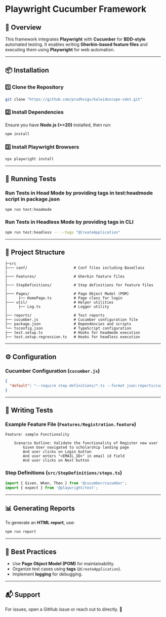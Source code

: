 # Playwright Cucumber Framework

## 📌 Overview

This framework integrates **Playwright** with **Cucumber** for **BDD-style** automated testing. It enables writing **Gherkin-based feature files** and executing them using **Playwright** for web automation.

---

## 📦 Installation

### 1️⃣ **Clone the Repository**

```sh
git clone "https://github.com/prudhvigv/kaleidoscope-sdet.git"
```

### 2️⃣ **Install Dependencies**

Ensure you have **Node.js (>=20)** installed, then run:

```sh
npm install
```

### 3️⃣ **Install Playwright Browsers**

```sh
npx playwright install
```

---

## 🚀 Running Tests

### **Run Tests in Head Mode by providing tags in test:headmode script in package.json**

```sh
npm run test:headmode
```
### **Run Tests in Headless Mode by providing tags in CLI**

```sh
npm run test:headless -- --tags "@CreateApplication" 
```

---

## 📂 Project Structure

```
├─src
├─── conf/                     # Conf files including BaseClass
|
├─── Features/                 # Gherkin feature files
│
├─── StepDefinitions/          # Step definitions for feature files
│
├─── Pages/                    # Page Object Model (POM)
│     ├── HomePage.ts          # Page class for login
├─── util/                     # Helper utilities
│     ├── Log.ts               # Logger utility
│
├── reports/                   # Test reports
├── cucumber.js                # Cucumber configuration file
├── package.json               # Dependencies and scripts
└── tsconfig.json              # TypeScript configuration
├── test.setup.ts              # Hooks for headmode execution
├── test.setup.regression.ts   # Hooks for headless execution
```

---

## ⚙️ Configuration

### **Cucumber Configuration (`cucumber.js`)**

```json
{
  "default": "--require step-definitions/*.ts --format json:reports/cucumber_report.json"
}
```

---

## 📝 Writing Tests

### **Example Feature File (`Features/Registration.feature`)**

```gherkin
Feature: sample Functionality

    Scenario Outline: Validate the functionality of Register new user
        Given User navigated to scholarship landing page
        And user clicks on Login button
        And user enters "<EMAIL_ID>" in email id field
        And user clicks on Next button
```

### **Step Definitions (`src/StepDefinitions/steps.ts`)**

```typescript
import { Given, When, Then } from '@cucumber/cucumber';
import { expect } from '@playwright/test';
```

---

## 📊 Generating Reports

To generate an **HTML report**, use:

```sh
npm run report
```

---

## 🎯 Best Practices

- Use **Page Object Model (POM)** for maintainability.
- Organize test cases using **tags** (`@CreateApplication`).
- Implement **logging** for debugging.

---

## 📬 Support

For issues, open a GitHub issue or reach out to directly. 🚀
